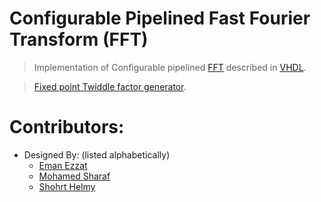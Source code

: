 # Configurable Pipelined Fast Fourier Transform (FFT)
> Implementation of Configurable pipelined [FFT](https://github.com/Mohamed-Sharaf/FFT/blob/main/docs/FFT.md) described in [VHDL](https://github.com/Mohamed-Sharaf/FFT/tree/main/hw/rtl).

> [Fixed point Twiddle factor generator](https://github.com/mnasser431998/bfu_dif_fft_rtl/blob/main/model/bfu_model.py).

# Contributors:
- Designed By: (listed alphabetically)
  - [Eman Ezzat](emanezzat4018@gmail.com)
  - [Mohamed Sharaf](sharafm823@gmail.com)
  - [Shohrt Helmy](shohrthelmy@gmail.com) 
